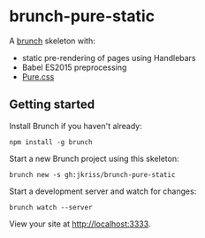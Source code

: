 # brunch-pure-static

A [brunch](http://brunch.io/) skeleton with:

- static pre-rendering of pages using Handlebars
- Babel ES2015 preprocessing
- [Pure.css](http://purecss.io/)

## Getting started

Install Brunch if you haven't already:

`npm install -g brunch`

Start a new Brunch project using this skeleton:

`brunch new -s gh:jkriss/brunch-pure-static`

Start a development server and watch for changes:

`brunch watch --server`

View your site at [http://localhost:3333](http://localhost:3333).
